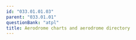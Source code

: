 ```yaml
---
id: "033.01.01.03"
parent: "033.01.01"
questionBank: "atpl"
title: Aerodrome charts and aerodrome directory
---
```

